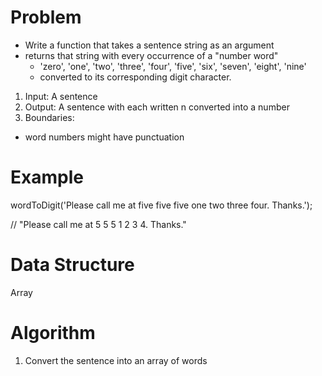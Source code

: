 # Problem

- Write a function that takes a sentence string as an argument
- returns that string with every occurrence of a "number word"
  - 'zero', 'one', 'two', 'three', 'four', 'five', 'six', 'seven', 'eight', 'nine'
  - converted to its corresponding digit character.

1. Input: A sentence
2. Output: A sentence with each written n converted into a number
3. Boundaries:
  - word numbers might have punctuation

# Example

wordToDigit('Please call me at five five five one two three four. Thanks.');

// "Please call me at 5 5 5 1 2 3 4. Thanks."

# Data Structure

Array

# Algorithm

1. Convert the sentence into an array of words 

